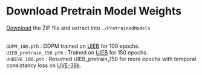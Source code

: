 # Download Pretrain Model Weights
[Download](https://drive.google.com/file/d/1FP0wuYQX0t0of9gqDO_gyUiMK7UYXRG-/view?usp=sharing) the ZIP file and extract into `./PretrainedModels` <br><br>

```DDPM_100.pth``` : DDPM trained on [UIEB](https://li-chongyi.github.io/proj_benchmark.html) for 100 epochs.<br>
```UIEB_pretrain_150.pth``` : Trained on [UIEB](https://li-chongyi.github.io/proj_benchmark.html) for 150 epochs.<br>
```UnDIVE_100.pth``` : Resumed UIEB_pretrain_150 for more epochs with temporal consistancy loss on [UVE-38k](https://github.com/TrentQiQ/UVE-38K).<br>
